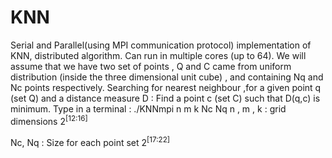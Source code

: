 # KNN
Serial and Parallel(using MPI communication protocol) implementation of KNN, distributed algorithm. Can run in multiple cores (up to 64).
We will assume that we have two set of points , Q and C  came from uniform distribution (inside the three dimensional unit cube) , and containing Nq and Nc points respectively.
Searching for nearest neighbour ,for a given point q (set Q) and a distance measure D : Find a point c (set C) such that D(q,c) is minimum. 
Type in a terminal :  ./KNNmpi n m k  Nc Nq 
n , m , k : grid dimensions 2<sup>[12:16]</sup>

Nc, Nq : Size for each point set 2<sup>[17:22]</sup>

